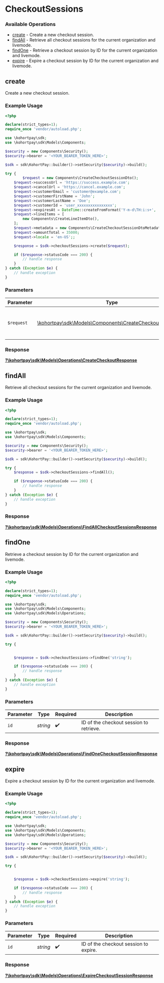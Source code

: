# CheckoutSessions


### Available Operations

* [create](#create) - Create a new checkout session.
* [findAll](#findall) - Retrieve all checkout sessions for the current organization and livemode.
* [findOne](#findone) - Retrieve a checkout session by ID for the current organization and livemode.
* [expire](#expire) - Expire a checkout session by ID for the current organization and livemode.

## create

Create a new checkout session.

### Example Usage

```php
<?php

declare(strict_types=1);
require_once 'vendor/autoload.php';

use \kohortpay\sdk;
use \kohortpay\sdk\Models\Components;

$security = new Components\Security();
$security->bearer = '<YOUR_BEARER_TOKEN_HERE>';

$sdk = sdk\KohortPay::builder()->setSecurity($security)->build();

try {
        $request = new Components\CreateCheckoutSessionDto();
    $request->successUrl = 'https://success.example.com';
    $request->cancelUrl = 'https://cancel.example.com';
    $request->customerEmail = 'customer@example.com';
    $request->customerFirstName = 'John';
    $request->customerLastName = 'Doe';
    $request->customerId = 'user_xxxxxxxxxxxxxxxx';
    $request->expiresAt = DateTime::createFromFormat('Y-m-d\TH:i:s+', '2023-10-02T14:30:00.000Z');
    $request->lineItems = [
        new Components\CreateLineItemDto(),
    ];
    $request->metadata = new Components\CreateCheckoutSessionDtoMetadata();
    $request->amountTotal = 35000;
    $request->locale = 'en-US';;

    $response = $sdk->checkoutSessions->create($request);

    if ($response->statusCode === 200) {
        // handle response
    }
} catch (Exception $e) {
    // handle exception
}
```

### Parameters

| Parameter                                                                                                        | Type                                                                                                             | Required                                                                                                         | Description                                                                                                      |
| ---------------------------------------------------------------------------------------------------------------- | ---------------------------------------------------------------------------------------------------------------- | ---------------------------------------------------------------------------------------------------------------- | ---------------------------------------------------------------------------------------------------------------- |
| `$request`                                                                                                       | [\kohortpay\sdk\Models\Components\CreateCheckoutSessionDto](../../Models/Components/CreateCheckoutSessionDto.md) | :heavy_check_mark:                                                                                               | The request object to use for the request.                                                                       |


### Response

**[?\kohortpay\sdk\Models\Operations\CreateCheckoutResponse](../../Models/Operations/CreateCheckoutResponse.md)**


## findAll

Retrieve all checkout sessions for the current organization and livemode.

### Example Usage

```php
<?php

declare(strict_types=1);
require_once 'vendor/autoload.php';

use \kohortpay\sdk;
use \kohortpay\sdk\Models\Components;

$security = new Components\Security();
$security->bearer = '<YOUR_BEARER_TOKEN_HERE>';

$sdk = sdk\KohortPay::builder()->setSecurity($security)->build();

try {
    $response = $sdk->checkoutSessions->findAll();

    if ($response->statusCode === 200) {
        // handle response
    }
} catch (Exception $e) {
    // handle exception
}
```


### Response

**[?\kohortpay\sdk\Models\Operations\FindAllCheckoutSessionsResponse](../../Models/Operations/FindAllCheckoutSessionsResponse.md)**


## findOne

Retrieve a checkout session by ID for the current organization and livemode.

### Example Usage

```php
<?php

declare(strict_types=1);
require_once 'vendor/autoload.php';

use \kohortpay\sdk;
use \kohortpay\sdk\Models\Components;
use \kohortpay\sdk\Models\Operations;

$security = new Components\Security();
$security->bearer = '<YOUR_BEARER_TOKEN_HERE>';

$sdk = sdk\KohortPay::builder()->setSecurity($security)->build();

try {
    

    $response = $sdk->checkoutSessions->findOne('string');

    if ($response->statusCode === 200) {
        // handle response
    }
} catch (Exception $e) {
    // handle exception
}
```

### Parameters

| Parameter                               | Type                                    | Required                                | Description                             |
| --------------------------------------- | --------------------------------------- | --------------------------------------- | --------------------------------------- |
| `id`                                    | *string*                                | :heavy_check_mark:                      | ID of the checkout session to retrieve. |


### Response

**[?\kohortpay\sdk\Models\Operations\FindOneCheckoutSessionResponse](../../Models/Operations/FindOneCheckoutSessionResponse.md)**


## expire

Expire a checkout session by ID for the current organization and livemode.

### Example Usage

```php
<?php

declare(strict_types=1);
require_once 'vendor/autoload.php';

use \kohortpay\sdk;
use \kohortpay\sdk\Models\Components;
use \kohortpay\sdk\Models\Operations;

$security = new Components\Security();
$security->bearer = '<YOUR_BEARER_TOKEN_HERE>';

$sdk = sdk\KohortPay::builder()->setSecurity($security)->build();

try {
    

    $response = $sdk->checkoutSessions->expire('string');

    if ($response->statusCode === 200) {
        // handle response
    }
} catch (Exception $e) {
    // handle exception
}
```

### Parameters

| Parameter                             | Type                                  | Required                              | Description                           |
| ------------------------------------- | ------------------------------------- | ------------------------------------- | ------------------------------------- |
| `id`                                  | *string*                              | :heavy_check_mark:                    | ID of the checkout session to expire. |


### Response

**[?\kohortpay\sdk\Models\Operations\ExpireCheckoutSessionResponse](../../Models/Operations/ExpireCheckoutSessionResponse.md)**

